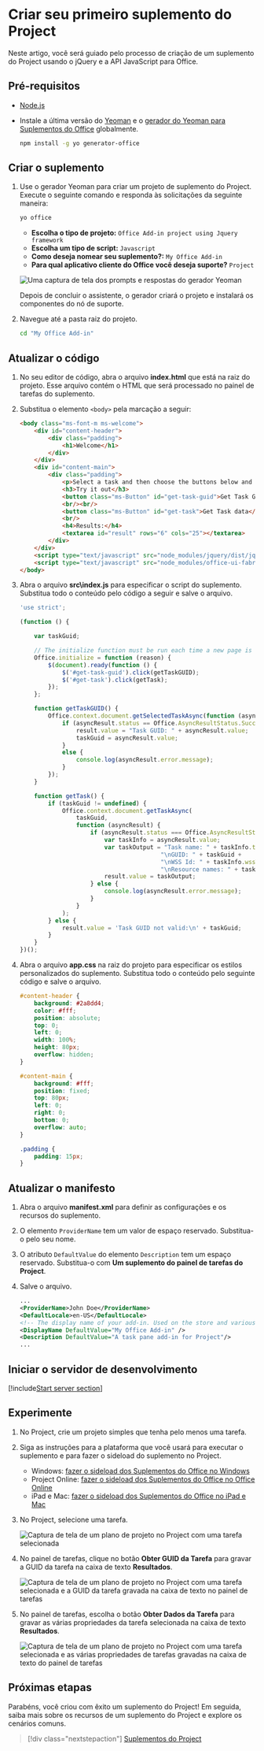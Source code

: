 # <a name="build-your-first-project-add-in"></a>Criar seu primeiro suplemento do Project

Neste artigo, você será guiado pelo processo de criação de um suplemento do Project usando o jQuery e a API JavaScript para Office.

## <a name="prerequisites"></a>Pré-requisitos

- [Node.js](https://nodejs.org)

- Instale a última versão do [Yeoman](https://github.com/yeoman/yo) e o [gerador do Yeoman para Suplementos do Office](https://github.com/OfficeDev/generator-office) globalmente.

    ```bash
    npm install -g yo generator-office
    ```

## <a name="create-the-add-in"></a>Criar o suplemento

1. Use o gerador Yeoman para criar um projeto de suplemento do Project. Execute o seguinte comando e responda às solicitações da seguinte maneira:

    ```bash
    yo office
    ```

    - **Escolha o tipo de projeto:** `Office Add-in project using Jquery framework`
    - **Escolha um tipo de script:** `Javascript`
    - **Como deseja nomear seu suplemento?:** `My Office Add-in`
    - **Para qual aplicativo cliente do Office você deseja suporte?** `Project`

    ![Uma captura de tela dos prompts e respostas do gerador Yeoman](../images/yo-office-project-jquery.png)
    
    Depois de concluir o assistente, o gerador criará o projeto e instalará os componentes do nó de suporte.
    
2. Navegue até a pasta raiz do projeto.

    ```bash
    cd "My Office Add-in"
    ```

## <a name="update-the-code"></a>Atualizar o código

1. No seu editor de código, abra o arquivo **index.html** que está na raiz do projeto. Esse arquivo contém o HTML que será processado no painel de tarefas do suplemento.

2. Substitua o elemento `<body>` pela marcação a seguir:

    ```html
    <body class="ms-font-m ms-welcome">
        <div id="content-header">
            <div class="padding">
                <h1>Welcome</h1>
            </div>
        </div>
        <div id="content-main">
            <div class="padding">
                <p>Select a task and then choose the buttons below and observe the output in the <b>Results</b> textbox.</p>
                <h3>Try it out</h3>
                <button class="ms-Button" id="get-task-guid">Get Task GUID</button>
                <br/><br/>
                <button class="ms-Button" id="get-task">Get Task data</button>
                <br/>
                <h4>Results:</h4>
                <textarea id="result" rows="6" cols="25"></textarea>
            </div>
        </div>
        <script type="text/javascript" src="node_modules/jquery/dist/jquery.js"></script>
        <script type="text/javascript" src="node_modules/office-ui-fabric-js/dist/js/fabric.js"></script>
    </body>
    ```

3. Abra o arquivo **src\index.js** para especificar o script do suplemento. Substitua todo o conteúdo pelo código a seguir e salve o arquivo.

    ```js
    'use strict';

    (function () {

        var taskGuid;

        // The initialize function must be run each time a new page is loaded
        Office.initialize = function (reason) {
            $(document).ready(function () {
                $('#get-task-guid').click(getTaskGUID);
                $('#get-task').click(getTask);
            });
        };

        function getTaskGUID() {
            Office.context.document.getSelectedTaskAsync(function (asyncResult) {
                if (asyncResult.status == Office.AsyncResultStatus.Succeeded) {
                    result.value = "Task GUID: " + asyncResult.value;
                    taskGuid = asyncResult.value;
                }
                else {
                    console.log(asyncResult.error.message);
                }
            });
        }

        function getTask() {
            if (taskGuid != undefined) {
                Office.context.document.getTaskAsync(
                    taskGuid,
                    function (asyncResult) {
                        if (asyncResult.status === Office.AsyncResultStatus.Succeeded) {
                            var taskInfo = asyncResult.value;
                            var taskOutput = "Task name: " + taskInfo.taskName +
                                            "\nGUID: " + taskGuid +
                                            "\nWSS Id: " + taskInfo.wssTaskId +
                                            "\nResource names: " + taskInfo.resourceNames;
                            result.value = taskOutput;
                        } else {
                            console.log(asyncResult.error.message);
                        }
                    }
                );
            } else {
                result.value = 'Task GUID not valid:\n' + taskGuid;
            } 
        }
    })();
    ```

4. Abra o arquivo **app.css** na raiz do projeto para especificar os estilos personalizados do suplemento. Substitua todo o conteúdo pelo seguinte código e salve o arquivo.

    ```css
    #content-header {
        background: #2a8dd4;
        color: #fff;
        position: absolute;
        top: 0;
        left: 0;
        width: 100%;
        height: 80px; 
        overflow: hidden;
    }

    #content-main {
        background: #fff;
        position: fixed;
        top: 80px;
        left: 0;
        right: 0;
        bottom: 0;
        overflow: auto; 
    }

    .padding {
        padding: 15px;
    }
    ```

## <a name="update-the-manifest"></a>Atualizar o manifesto

1. Abra o arquivo **manifest.xml** para definir as configurações e os recursos do suplemento.

2. O elemento `ProviderName` tem um valor de espaço reservado. Substitua-o pelo seu nome.

3. O atributo `DefaultValue` do elemento `Description` tem um espaço reservado. Substitua-o com **Um suplemento do painel de tarefas do Project**.

4. Salve o arquivo.

    ```xml
    ...
    <ProviderName>John Doe</ProviderName>
    <DefaultLocale>en-US</DefaultLocale>
    <!-- The display name of your add-in. Used on the store and various places of the Office UI such as the add-ins dialog. -->
    <DisplayName DefaultValue="My Office Add-in" />
    <Description DefaultValue="A task pane add-in for Project"/>
    ...
    ```

## <a name="start-the-dev-server"></a>Iniciar o servidor de desenvolvimento

[!include[Start server section](../includes/quickstart-yo-start-server.md)] 

## <a name="try-it-out"></a>Experimente

1. No Project, crie um projeto simples que tenha pelo menos uma tarefa.

2. Siga as instruções para a plataforma que você usará para executar o suplemento e para fazer o sideload do suplemento no Project.

    - Windows: [fazer o sideload dos Suplementos do Office no Windows](../testing/create-a-network-shared-folder-catalog-for-task-pane-and-content-add-ins.md)
    - Project Online: [fazer o sideload dos Suplementos do Office no Office Online](../testing/sideload-office-add-ins-for-testing.md#sideload-an-office-add-in-on-office-online)
    - iPad e Mac: [fazer o sideload dos Suplementos do Office no iPad e Mac](../testing/sideload-an-office-add-in-on-ipad-and-mac.md)

3. No Project, selecione uma tarefa.

    ![Captura de tela de um plano de projeto no Project com uma tarefa selecionada](../images/project_quickstart_addin_1.png)

4. No painel de tarefas, clique no botão **Obter GUID da Tarefa** para gravar a GUID da tarefa na caixa de texto **Resultados**.

    ![Captura de tela de um plano de projeto no Project com uma tarefa selecionada e a GUID da tarefa gravada na caixa de texto no painel de tarefas](../images/project_quickstart_addin_2.png)

5. No painel de tarefas, escolha o botão **Obter Dados da Tarefa** para gravar as várias propriedades da tarefa selecionada na caixa de texto **Resultados**.

    ![Captura de tela de um plano de projeto no Project com uma tarefa selecionada e as várias propriedades de tarefas gravadas na caixa de texto do painel de tarefas](../images/project_quickstart_addin_3.png)

## <a name="next-steps"></a>Próximas etapas

Parabéns, você criou com êxito um suplemento do Project! Em seguida, saiba mais sobre os recursos de um suplemento do Project e explore os cenários comuns.

> [!div class="nextstepaction"]
> [Suplementos do Project](../project/project-add-ins.md)
